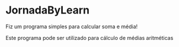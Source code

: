 # JornadaByLearn
Fiz um programa simples para calcular soma e média!

Este programa pode ser utilizado para cálculo de médias aritméticas 
